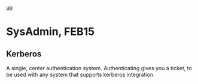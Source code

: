 [up](../index.md)

# SysAdmin, FEB15

## Kerberos

A single, center authentication system. Authenticating gives you a ticket, to be used with any system that supports kerberos integration.
